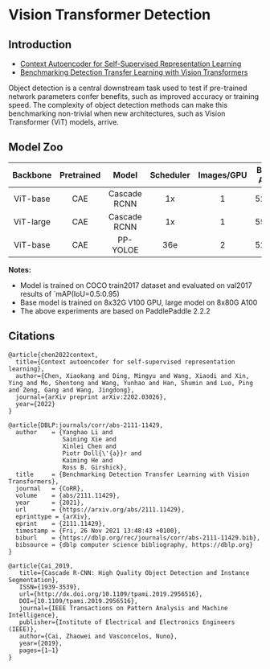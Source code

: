 # Vision Transformer Detection

## Introduction

- [Context Autoencoder for Self-Supervised Representation Learning](https://arxiv.org/abs/2202.03026)  
- [Benchmarking Detection Transfer Learning with Vision Transformers](https://arxiv.org/pdf/2111.11429.pdf)  

Object detection is a central downstream task used to
test if pre-trained network parameters confer benefits, such
as improved accuracy or training speed. The complexity
of object detection methods can make this benchmarking
non-trivial when new architectures, such as Vision Transformer (ViT) models, arrive.

## Model Zoo

| Backbone | Pretrained | Model | Scheduler | Images/GPU  | Box AP | Config | Download |
|:------:|:--------:|:--------------:|:--------------:|:--------------:|:------:|:------:|:--------:|
| ViT-base | CAE | Cascade RCNN  | 1x | 1 | 52.7 | [config](./cascade_rcnn_vit_base_hrfpn_cae_1x_coco.yml) | [model](https://bj.bcebos.com/v1/paddledet/models/cascade_rcnn_vit_base_hrfpn_cae_1x_coco.pdparams) |
| ViT-large | CAE | Cascade RCNN  | 1x | 1 | 55.7 | [config](./cascade_rcnn_vit_large_hrfpn_cae_1x_coco.yml) | [model](https://bj.bcebos.com/v1/paddledet/models/cascade_rcnn_vit_large_hrfpn_cae_1x_coco.pdparams) |
| ViT-base | CAE | PP-YOLOE  | 36e | 2 | 52.2 | [config](./ppyoloe_vit_base_csppan_cae_36e_coco.yml) | [model](https://bj.bcebos.com/v1/paddledet/models/ppyoloe_vit_base_csppan_cae_36e_coco.pdparams) |

**Notes:**
- Model is trained on COCO train2017 dataset and evaluated on val2017 results of `mAP(IoU=0.5:0.95)
- Base model is trained on 8x32G V100 GPU, large model on 8x80G A100
- The above experiments are based on PaddlePaddle 2.2.2

## Citations
```
@article{chen2022context,
  title={Context autoencoder for self-supervised representation learning},
  author={Chen, Xiaokang and Ding, Mingyu and Wang, Xiaodi and Xin, Ying and Mo, Shentong and Wang, Yunhao and Han, Shumin and Luo, Ping and Zeng, Gang and Wang, Jingdong},
  journal={arXiv preprint arXiv:2202.03026},
  year={2022}
}

@article{DBLP:journals/corr/abs-2111-11429,
  author    = {Yanghao Li and
               Saining Xie and
               Xinlei Chen and
               Piotr Doll{\'{a}}r and
               Kaiming He and
               Ross B. Girshick},
  title     = {Benchmarking Detection Transfer Learning with Vision Transformers},
  journal   = {CoRR},
  volume    = {abs/2111.11429},
  year      = {2021},
  url       = {https://arxiv.org/abs/2111.11429},
  eprinttype = {arXiv},
  eprint    = {2111.11429},
  timestamp = {Fri, 26 Nov 2021 13:48:43 +0100},
  biburl    = {https://dblp.org/rec/journals/corr/abs-2111-11429.bib},
  bibsource = {dblp computer science bibliography, https://dblp.org}
}

@article{Cai_2019,
   title={Cascade R-CNN: High Quality Object Detection and Instance Segmentation},
   ISSN={1939-3539},
   url={http://dx.doi.org/10.1109/tpami.2019.2956516},
   DOI={10.1109/tpami.2019.2956516},
   journal={IEEE Transactions on Pattern Analysis and Machine Intelligence},
   publisher={Institute of Electrical and Electronics Engineers (IEEE)},
   author={Cai, Zhaowei and Vasconcelos, Nuno},
   year={2019},
   pages={1–1}
}
```
